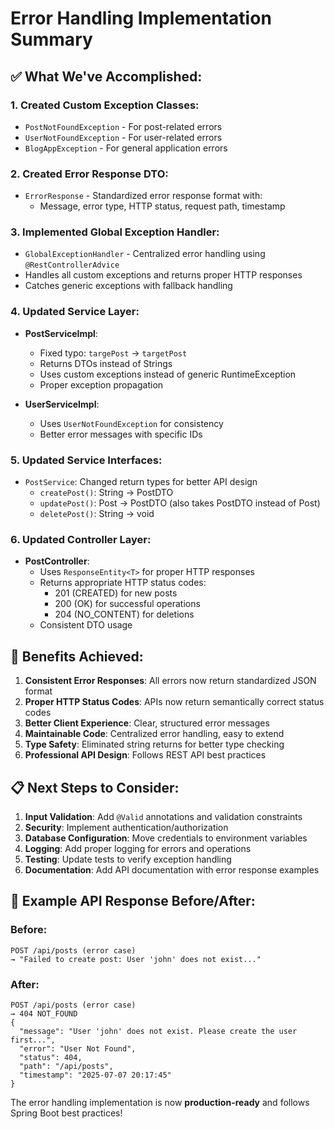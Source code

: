 # Error Handling Implementation Summary

## ✅ **What We've Accomplished:**

### 1. **Created Custom Exception Classes:**

- `PostNotFoundException` - For post-related errors
- `UserNotFoundException` - For user-related errors
- `BlogAppException` - For general application errors

### 2. **Created Error Response DTO:**

- `ErrorResponse` - Standardized error response format with:
  - Message, error type, HTTP status, request path, timestamp

### 3. **Implemented Global Exception Handler:**

- `GlobalExceptionHandler` - Centralized error handling using `@RestControllerAdvice`
- Handles all custom exceptions and returns proper HTTP responses
- Catches generic exceptions with fallback handling

### 4. **Updated Service Layer:**

- **PostServiceImpl**:

  - Fixed typo: `targePost` → `targetPost`
  - Returns DTOs instead of Strings
  - Uses custom exceptions instead of generic RuntimeException
  - Proper exception propagation

- **UserServiceImpl**:
  - Uses `UserNotFoundException` for consistency
  - Better error messages with specific IDs

### 5. **Updated Service Interfaces:**

- `PostService`: Changed return types for better API design
  - `createPost()`: String → PostDTO
  - `updatePost()`: Post → PostDTO (also takes PostDTO instead of Post)
  - `deletePost()`: String → void

### 6. **Updated Controller Layer:**

- **PostController**:
  - Uses `ResponseEntity<T>` for proper HTTP responses
  - Returns appropriate HTTP status codes:
    - 201 (CREATED) for new posts
    - 200 (OK) for successful operations
    - 204 (NO_CONTENT) for deletions
  - Consistent DTO usage

## 🎯 **Benefits Achieved:**

1. **Consistent Error Responses**: All errors now return standardized JSON format
2. **Proper HTTP Status Codes**: APIs now return semantically correct status codes
3. **Better Client Experience**: Clear, structured error messages
4. **Maintainable Code**: Centralized error handling, easy to extend
5. **Type Safety**: Eliminated string returns for better type checking
6. **Professional API Design**: Follows REST API best practices

## 📋 **Next Steps to Consider:**

1. **Input Validation**: Add `@Valid` annotations and validation constraints
2. **Security**: Implement authentication/authorization
3. **Database Configuration**: Move credentials to environment variables
4. **Logging**: Add proper logging for errors and operations
5. **Testing**: Update tests to verify exception handling
6. **Documentation**: Add API documentation with error response examples

## 🔧 **Example API Response Before/After:**

### Before:

```
POST /api/posts (error case)
→ "Failed to create post: User 'john' does not exist..."
```

### After:

```
POST /api/posts (error case)
→ 404 NOT_FOUND
{
  "message": "User 'john' does not exist. Please create the user first...",
  "error": "User Not Found",
  "status": 404,
  "path": "/api/posts",
  "timestamp": "2025-07-07 20:17:45"
}
```

The error handling implementation is now **production-ready** and follows Spring Boot best practices!

